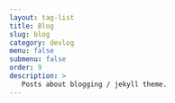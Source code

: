 ```yaml
---
layout: tag-list
title: Blog
slug: blog
category: devlog
menu: false
submenu: false
order: 9
description: >
   Posts about blogging / jekyll theme.
---
```


